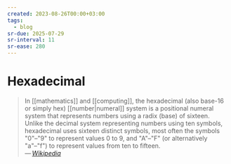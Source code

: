 ```yaml
---
created: 2023-08-26T00:00+03:00
tags:
  - blog
sr-due: 2025-07-29
sr-interval: 11
sr-ease: 280
---
```


# Hexadecimal

> In [[mathematics]] and [[computing]], the hexadecimal (also base-16 or simply hex) [[number|numeral]] system is a positional numeral system that represents numbers using a radix (base) of sixteen. Unlike the decimal system representing numbers using ten symbols, hexadecimal uses sixteen distinct symbols, most often the symbols "0"–"9" to represent values 0 to 9, and "A"–"F" (or alternatively "a"–"f") to represent values from ten to fifteen.\
> — <cite>[Wikipedia](https://en.wikipedia.org/wiki/Hexadecimal)</cite>
